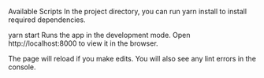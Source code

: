 Available Scripts
In the project directory, you can run yarn install to install required dependencies.

yarn start
Runs the app in the development mode.
Open http://localhost:8000 to view it in the browser.

The page will reload if you make edits.
You will also see any lint errors in the console.